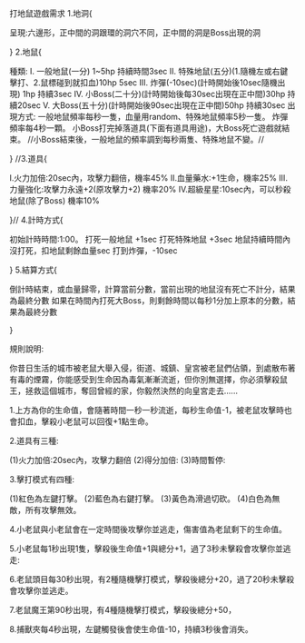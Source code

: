 打地鼠遊戲需求
1.地洞{

  呈現:六邊形，正中間的洞跟環的洞穴不同，正中間的洞是Boss出現的洞
  
}
2.地鼠{

  種類:
      I.    一般地鼠(一分) 1~5hp 持續時間3sec
      II.   特殊地鼠(五分)(1.隨機左或右鍵擊打、2.鼠標碰到就扣血)10hp 5sec
      III.  炸彈(-10sec)(計時開始後10sec隨機出現) 1hp 持續3sec
      IV.   小Boss(二十分)(計時開始後每30sec出現在正中間)30hp 持續20sec
      V.    大Boss(五十分)(計時開始後90sec出現在正中間)50hp 持續30sec
  出現方式:
    一般地鼠頻率每秒一隻，血量用random、特殊地鼠頻率5秒一隻。
    炸彈頻率每4秒一顆。
    小Boss打完掉落道具(下面有道具用途)，大Boss死亡遊戲就結束。
    //小Boss結束後，一般地鼠的頻率調到每秒兩隻、特殊地鼠不變。//
  
}
//3.道具{

  I.火力加倍:20sec內，攻擊力翻倍，機率45%
  II.血量藥水:+1生命，機率25%
  III.力量強化:攻擊力永遠+2(原攻擊力+2) 機率20%
  IV.超級星星:10sec內，可以秒殺地鼠(除了Boss) 機率10%
  
}//
4.計時方式{

  初始計時時間:1:00。
  打死一般地鼠 +1sec 打死特殊地鼠 +3sec
  地鼠持續時間內沒打死，扣地鼠剩餘血量sec
  打到炸彈，-10sec
  
}
5.結算方式{

  倒計時結束，或血量歸零，計算當前分數，當前出現的地鼠沒有死亡不計分，結果為最終分數
  如果在時間內打死大Boss，則剩餘時間以每秒1分加上原本的分數，結果為最終分數
  
}

規則說明:

你昔日生活的城市被老鼠大舉入侵，街道、城鎮、皇宮被老鼠們佔領，到處散布著有毒的煙霧，你能感受到生命因為毒氣漸漸流逝，但你別無選擇，你必須擊殺鼠王，拯救這個城市，奪回曾經的家，你毅然決然的向皇宮走去......

1.上方為你的生命值，會隨著時間一秒一秒流逝，每秒生命值-1，被老鼠攻擊時也會扣血，擊殺小老鼠可以回復+1點生命。

2.道具有三種:

(1)火力加倍:20sec內，攻擊力翻倍
(2)得分加倍:
(3)時間暫停:


3.擊打模式有四種:

(1)紅色為左鍵打擊。
(2)藍色為右鍵打擊。
(3)黃色為滑過切砍。
(4)白色為無敵，所有攻擊無效。

4.小老鼠與小老鼠會在一定時間後攻擊你並逃走，傷害值為老鼠剩下的生命值。

5.小老鼠每1秒出現1隻，擊殺後生命值+1與總分+1，過了3秒未擊殺會攻擊你並逃走:

6.老鼠頭目每30秒出現，有2種隨機擊打模式，擊殺後總分+20，過了20秒未擊殺會攻擊你並逃走。

7.老鼠魔王第90秒出現，有4種隨機擊打模式，擊殺後總分+50，

8.捕獸夾每4秒出現，左鍵觸發後會使生命值-10，持續3秒後會消失。